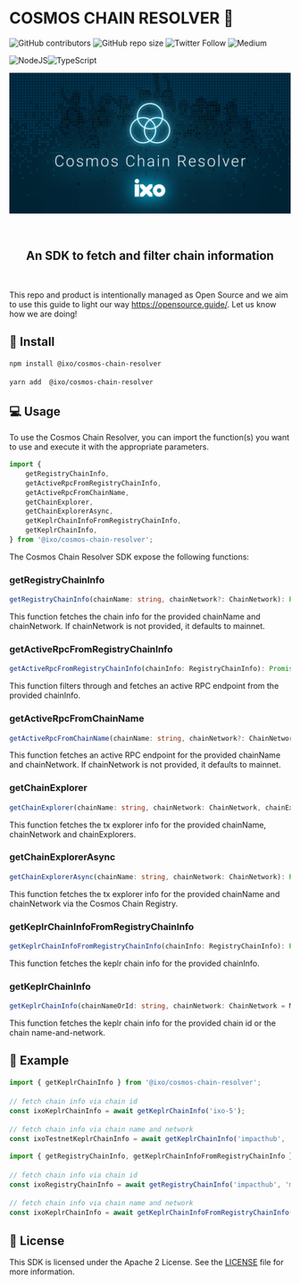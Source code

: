 # COSMOS CHAIN RESOLVER 🔗

![GitHub contributors](https://img.shields.io/github/contributors/ixofoundation/cosmos-chain-resolver)
![GitHub repo size](https://img.shields.io/github/repo-size/ixofoundation/cosmos-chain-resolver)
![Twitter Follow](https://img.shields.io/twitter/follow/ixoworld?style=social)
![Medium](https://img.shields.io/badge/Medium-12100E?style=for-the-badge&logo=medium&logoColor=white)

![NodeJS](https://img.shields.io/badge/node.js-6DA55F?style=for-the-badge&logo=node.js&logoColor=white)![TypeScript](https://img.shields.io/badge/typescript-%23007ACC.svg?style=for-the-badge&logo=typescript&logoColor=white)

<p align="center">
  <img  src="assets/images/cosmos_chain_resolver.png"/>
</p>

<br />

<h2 align="center">
    An SDK to fetch and filter chain information
</h2>

<br />

This repo and product is intentionally managed as Open Source and we aim to use this guide to light our way https://opensource.guide/.
Let us know how we are doing!

## 🔨 Install

```sh
npm install @ixo/cosmos-chain-resolver

yarn add  @ixo/cosmos-chain-resolver
```

## 💻 Usage

To use the Cosmos Chain Resolver, you can import the function(s) you want to use and execute it with the appropriate parameters.

```js
import {
	getRegistryChainInfo,
	getActiveRpcFromRegistryChainInfo,
	getActiveRpcFromChainName,
	getChainExplorer,
	getChainExplorerAsync,
	getKeplrChainInfoFromRegistryChainInfo,
	getKeplrChainInfo,
} from '@ixo/cosmos-chain-resolver';
```

The Cosmos Chain Resolver SDK expose the following functions:

### getRegistryChainInfo

```ts
getRegistryChainInfo(chainName: string, chainNetwork?: ChainNetwork): Promise<RegistryChainInfo>
```

This function fetches the chain info for the provided chainName and chainNetwork. If chainNetwork is not provided, it defaults to mainnet.

### getActiveRpcFromRegistryChainInfo

```ts
getActiveRpcFromRegistryChainInfo(chainInfo: RegistryChainInfo): Promise<string>
```

This function filters through and fetches an active RPC endpoint from the provided chainInfo.

### getActiveRpcFromChainName

```ts
getActiveRpcFromChainName(chainName: string, chainNetwork?: ChainNetwork): Promise<string>
```

This function fetches an active RPC endpoint for the provided chainName and chainNetwork. If chainNetwork is not provided, it defaults to mainnet.

### getChainExplorer

```ts
getChainExplorer(chainName: string, chainNetwork: ChainNetwork, chainExplorers?: ChainExplorer[]): KeplrChainExplorer | undefined
```

This function fetches the tx explorer info for the provided chainName, chainNetwork and chainExplorers.

### getChainExplorerAsync

```ts
getChainExplorerAsync(chainName: string, chainNetwork: ChainNetwork): Promise<KeplrChainExplorer | undefined>
```

This function fetches the tx explorer info for the provided chainName and chainNetwork via the Cosmos Chain Registry.

### getKeplrChainInfoFromRegistryChainInfo

```ts
getKeplrChainInfoFromRegistryChainInfo(chainInfo: RegistryChainInfo): Promise<KeplrChainInfo>
```

This function fetches the keplr chain info for the provided chainInfo.

### getKeplrChainInfo

```ts
getKeplrChainInfo(chainNameOrId: string, chainNetwork: ChainNetwork = MAINNET, ): Promise<KeplrChainInfo>
```

This function fetches the keplr chain info for the provided chain id or the chain name-and-network.

## 📱 Example

```ts
import { getKeplrChainInfo } from '@ixo/cosmos-chain-resolver';

// fetch chain info via chain id
const ixoKeplrChainInfo = await getKeplrChainInfo('ixo-5');

// fetch chain info via chain name and network
const ixoTestnetKeplrChainInfo = await getKeplrChainInfo('impacthub', 'testnet');
```

```ts
import { getRegistryChainInfo, getKeplrChainInfoFromRegistryChainInfo } from '@ixo/cosmos-chain-resolver';

// fetch chain info via chain id
const ixoRegistryChainInfo = await getRegistryChainInfo('impacthub', 'mainnet');

// fetch chain info via chain name and network
const ixoKeplrChainInfo = await getKeplrChainInfoFromRegistryChainInfo(ixoRegistryChainInfo);
```

## 📃 License

This SDK is licensed under the Apache 2 License. See the [LICENSE](/LICENSE) file for more information.
